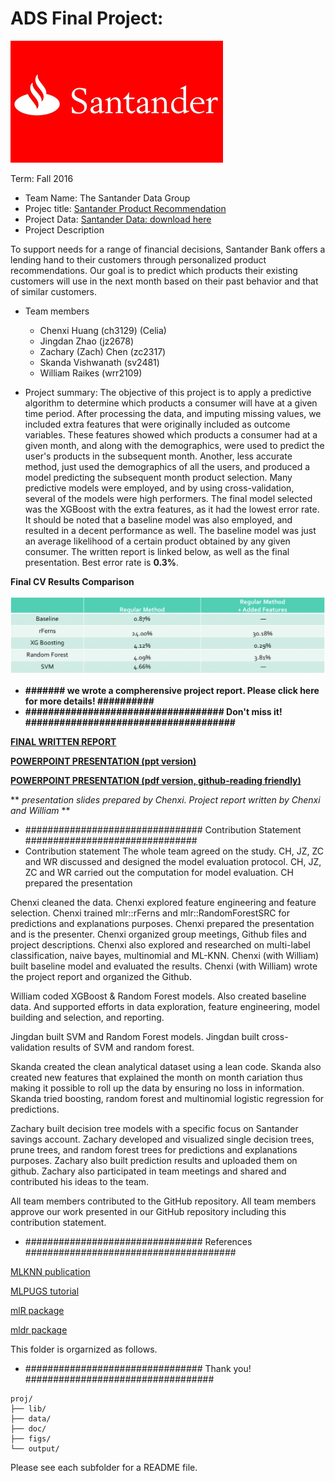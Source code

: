 # ADS Final Project: 

![image](https://github.com/TZstatsADS/Fall2016-proj5-grp3/blob/master/figs/santander%20logo.gif)

Term: Fall 2016

+ Team Name: The Santander Data Group
+ Projec title: [Santander Product Recommendation](https://www.kaggle.com/c/santander-product-recommendation)
+ Project Data: [Santander Data: download here](https://www.kaggle.com/c/santander-product-recommendation/data)
+ Project Description

To support needs for a range of financial decisions, Santander Bank offers a lending hand to their customers through personalized product recommendations. Our goal is to predict which products their existing customers will use in the next month based on their past behavior and that of similar customers.

+ Team members
	+ Chenxi Huang (ch3129) (Celia)
	+ Jingdan Zhao (jz2678)
	+ Zachary (Zach) Chen (zc2317)
	+ Skanda Vishwanath (sv2481)
	+ William Raikes (wrr2109)


+ Project summary: The objective of this project is to apply a predictive algorithm to determine which products a consumer will have at a given time period. After processing the data, and imputing missing values, we included extra features that were originally included as outcome variables. These features showed which products a consumer had at a given month, and along with the demographics, were used to predict the user's products in the subsequent month. Another, less accurate method, just used the demographics of all the users, and produced a model predicting the subsequent month product selection. Many predictive models were employed, and by using cross-validation, several of the models were high performers. The final model selected was the XGBoost with the extra features, as it had the lowest error rate. It should be noted that a baseline model was also employed, and resulted in a decent performance as well. The baseline model was just an average likelihood of a certain product obtained by any given consumer. The written report is linked below, as well as the final presentation. Best error rate is **0.3%**.


**Final CV Results Comparison**

![image](https://github.com/TZstatsADS/Fall2016-proj5-grp3/blob/master/figs/finalresults.png)


+ **####### we wrote a compherensive project report. Please click here for more details! ##########**
+ **################################### Don't miss it! #####################################**

[**FINAL WRITTEN REPORT**](https://github.com/TZstatsADS/Fall2016-proj5-grp3/blob/master/project%205%20report_chenxi.pdf)

[**POWERPOINT PRESENTATION (ppt version)**](https://github.com/TZstatsADS/Fall2016-proj5-grp3/blob/master/doc/proj5grp3_presentation_chenxi.pptx)

[**POWERPOINT PRESENTATION (pdf version, github-reading friendly)**](https://github.com/TZstatsADS/Fall2016-proj5-grp3/blob/master/proj5grp3_presentation_chenxi.pdf)

** *presentation slides prepared by Chenxi. Project report written by Chenxi and William* **






+ ################################ Contribution Statement ###############################
+ Contribution statement 
The whole team agreed on the study.
CH, JZ, ZC and WR discussed and designed the model evaluation protocol. 
CH, JZ, ZC and WR carried out the computation for model evaluation. 
CH prepared the presentation

Chenxi cleaned the data. 
Chenxi explored feature engineering and feature selection.
Chenxi trained mlr::rFerns and mlr::RandomForestSRC for predictions and explanations purposes. 
Chenxi prepared the presentation and is the presenter. 
Chenxi organized group meetings, Github files and project descriptions.
Chenxi also explored and researched on multi-label classification, naive bayes, multinomial and ML-KNN.
Chenxi (with William) built baseline model and evaluated the results.
Chenxi (with William) wrote the project report and organized the Github.

William coded XGBoost & Random Forest models.  Also created baseline data.  And supported efforts in data exploration, feature engineering, model building and selection, and reporting.

Jingdan built SVM and Random Forest models. Jingdan built cross-validation results of SVM and random forest. 

Skanda created the clean analytical dataset using a lean code. Skanda also created new features that explained the month on month cariation thus making it possible to roll up the data by ensuring no loss in information. Skanda tried boosting, random forest and multinomial logistic regression for predictions.

Zachary built decision tree models with a specific focus on Santander savings account. Zachary developed and visualized single decision trees, prune trees, and random forest trees for predictions and explanations purposes. Zachary also built prediction results and uploaded them on github. Zachary also participated in team meetings and shared and contributed his ideas to the team.  

All team members contributed to the GitHub repository. 
All team members approve our work presented in our GitHub repository including this contribution statement.


+ ################################ References ######################################

[MLKNN publication](http://cs.nju.edu.cn/zhouzh/zhouzh.files/publication/pr07.pdf) 

[MLPUGS tutorial](https://cran.r-project.org/web/packages/MLPUGS/vignettes/tutorial.html)

[mlR package](https://mlr-org.github.io/mlr-tutorial/release/html/multilabel/index.html#predict)

[mldr package](https://cran.r-project.org/web/packages/mldr/vignettes/mldr.pdf)

This folder is orgarnized as follows.


+ ################################ Thank you! ##################################
```
proj/
├── lib/
├── data/
├── doc/
├── figs/
└── output/
```

Please see each subfolder for a README file.
